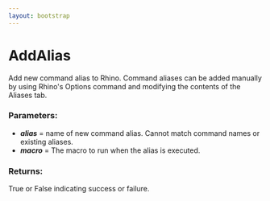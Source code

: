 ```yaml
---
layout: bootstrap
---
```


# AddAlias

Add new command alias to Rhino. Command aliases can be added manually by
        using Rhino's Options command and modifying the contents of the Aliases tab.
        

### Parameters:

- ***alias*** = name of new command alias. Cannot match command names or existing
        aliases.
- ***macro*** = The macro to run when the alias is executed.
        

### Returns:


True or False indicating success or failure.
        
